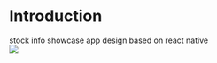 <h1>Introduction</h1>
<div>
  <p1>stock info showcase app design based on react native</p1>
  
  <img style="margin-left:auto;margin-right:auto;display:block;" src='video.gif'>
</div>
